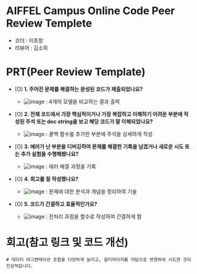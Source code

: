 # AIFFEL Campus Online Code Peer Review Templete
- 코더 : 이호창
- 리뷰어 : 김소희


# PRT(Peer Review Template)
- [O]  **1. 주어진 문제를 해결하는 완성된 코드가 제출되었나요?**
    - ![image](https://github.com/user-attachments/assets/6eda0cf9-826a-4a45-92a4-1078872174b5) : 4개의 모델을 비교하는 결과 출력

    
- [O]  **2. 전체 코드에서 가장 핵심적이거나 가장 복잡하고 이해하기 어려운 부분에 작성된 
주석 또는 doc string을 보고 해당 코드가 잘 이해되었나요?**
    - ![image](https://github.com/user-attachments/assets/c49f8e87-7c5d-4a46-81b7-e51ebab670ac) : 콜백 함수를 추가한 부분에 주석을 상세하게 작성

        
- [O]  **3. 에러가 난 부분을 디버깅하여 문제를 해결한 기록을 남겼거나
새로운 시도 또는 추가 실험을 수행해봤나요?**
    - ![image](https://github.com/user-attachments/assets/83b35cf8-bf51-4085-8aa1-509a1bdc35e9) : 에러 해결 과정을 기록

        
- [O]  **4. 회고를 잘 작성했나요?**
    - ![image](https://github.com/user-attachments/assets/a8ea94aa-6d43-4eea-8de1-ce72dadbad36) : 문제에 대한 분석과 개념을 정리하여 기술

        
- [O]  **5. 코드가 간결하고 효율적인가요?**
    - ![image](https://github.com/user-attachments/assets/22ac2780-3df7-499d-ae14-6637c6052a44) : 전처리 과정을 함수로 작성하여 간결하게 함



# 회고(참고 링크 및 코드 개선)
```
# 데이터 어그멘테이션 조합을 다양하게 늘리고, 옵티마이저를 아담으로 변경하여 시도한 것이 인상적입니다.
```

